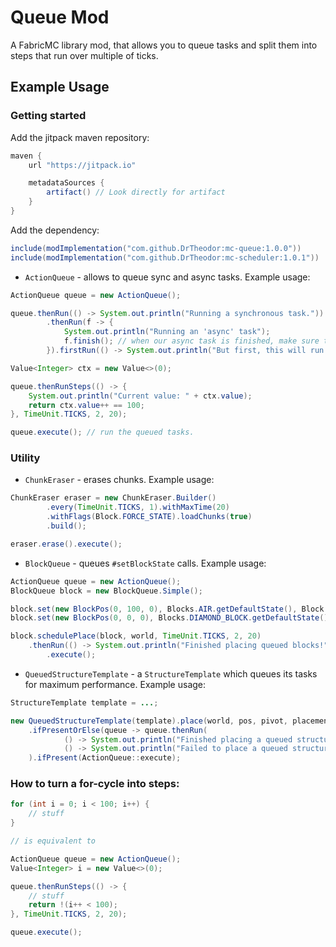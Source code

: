 # Queue Mod
A FabricMC library mod, that allows you to queue tasks and split them into steps that run over multiple of ticks.

## Example Usage

### Getting started

Add the jitpack maven repository:
```groovy
maven {
    url "https://jitpack.io"

    metadataSources {
        artifact() // Look directly for artifact
    }
}
```

Add the dependency:
```groovy
include(modImplementation("com.github.DrTheodor:mc-queue:1.0.0"))
include(modImplementation("com.github.DrTheodor:mc-scheduler:1.0.1"))
```

- `ActionQueue` - allows to queue sync and async tasks. Example usage:
```java
ActionQueue queue = new ActionQueue();

queue.thenRun(() -> System.out.println("Running a synchronous task."))
        .thenRun(f -> {
            System.out.println("Running an 'async' task");
            f.finish(); // when our async task is finished, make sure to 'finish' it.
        }).firstRun(() -> System.out.println("But first, this will run."));

Value<Integer> ctx = new Value<>(0);

queue.thenRunSteps(() -> {
    System.out.println("Current value: " + ctx.value);
    return ctx.value++ == 100;
}, TimeUnit.TICKS, 2, 20);

queue.execute(); // run the queued tasks.
```

### Utility
- `ChunkEraser` - erases chunks. Example usage:
```java
ChunkEraser eraser = new ChunkEraser.Builder()
        .every(TimeUnit.TICKS, 1).withMaxTime(20)
        .withFlags(Block.FORCE_STATE).loadChunks(true)
        .build();

eraser.erase().execute();
```

- `BlockQueue` - queues `#setBlockState` calls. Example usage:
```java
ActionQueue queue = new ActionQueue();
BlockQueue block = new BlockQueue.Simple();

block.set(new BlockPos(0, 100, 0), Blocks.AIR.getDefaultState(), Block.FORCE_STATE);
block.set(new BlockPos(0, 0, 0), Blocks.DIAMOND_BLOCK.getDefaultState());

block.schedulePlace(block, world, TimeUnit.TICKS, 2, 20)
    .thenRun(() -> System.out.println("Finished placing queued blocks!"))
        .execute();
```

- `QueuedStructureTemplate` - a `StructureTemplate` which queues its tasks for maximum performance. Example usage:
```java
StructureTemplate template = ...;

new QueuedStructureTemplate(template).place(world, pos, pivot, placementData, random, flags)
    .ifPresentOrElse(queue -> queue.thenRun(
            () -> System.out.println("Finished placing a queued structure!")),
            () -> System.out.println("Failed to place a queued structure!")
    ).ifPresent(ActionQueue::execute);
```

### How to turn a for-cycle into steps:
```java
for (int i = 0; i < 100; i++) {
    // stuff
}

// is equivalent to

ActionQueue queue = new ActionQueue();
Value<Integer> i = new Value<>(0);

queue.thenRunSteps(() -> {
    // stuff
    return !(i++ < 100);
}, TimeUnit.TICKS, 2, 20);

queue.execute();
```